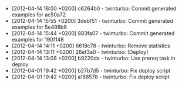 * [2012-04-14 16:00 +0200] c6264b0 - twinturbo: Commit generated examples for ac50a72
* [2012-04-14 15:55 +0200] 3debf51 - twinturbo: Commit generated examples for 5e498b8
* [2012-04-14 15:44 +0200] 883fa07 - twinturbo: Commit generated examples for 190f148
* [2012-04-14 14:11 +0200] 6618c78 - twinturbo: Remove statistics
* [2012-04-14 13:11 +0200] 26ef3a0 - twinturbo: [Deploy]
* [2012-04-14 13:08 +0200] b9220da - twinturbo: Use prereq task in deploy
* [2012-04-01 19:42 +0200] b27b7d5 - twinturbo: Fix deploy script
* [2012-04-01 19:42 +0200] a188578 - twinturbo: Fix deploy script
